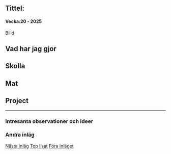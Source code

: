## Tittel:

#### Vecka:20 - 2025

Billd

## Vad har jag gjor

## Skolla

## Mat

## Project

---

### Intresanta observationer och ideer


### Andra inläg


[Nästa inläg](https://caspian.rosengren.nu/blog/21-25.html)  [Top lisat](https://caspian.rosengren.nu/blog.html)  [Föra inläget](https://caspian.rosengren.nu/blog/20-25.html)
